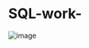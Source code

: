 # SQL-work-
![image](https://github.com/Minhaz000555/SQL-work-/assets/128938912/38f59298-6677-4249-bc17-c75c25445909)

